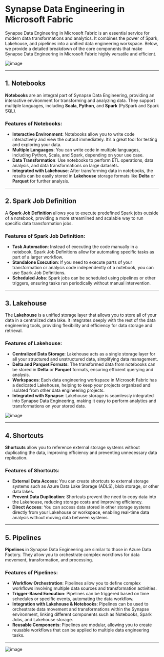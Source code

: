 # Synapse Data Engineering in Microsoft Fabric

Synapse Data Engineering in Microsoft Fabric is an essential service for modern data transformations and analytics. It combines the power of Spark, Lakehouse, and pipelines into a unified data engineering workspace. Below, we provide a detailed breakdown of the core components that make Synapse Data Engineering in Microsoft Fabric highly versatile and efficient.

![image](https://github.com/user-attachments/assets/2f89fa66-c95c-45e7-a423-0e79e836f932)

---

## 1. Notebooks
**Notebooks** are an integral part of Synapse Data Engineering, providing an interactive environment for transforming and analyzing data. They support multiple languages, including **Scala**, **Python**, and **Spark** (PySpark and Spark SQL). 

### Features of Notebooks:
- **Interactive Environment**: Notebooks allow you to write code interactively and view the output immediately. It’s a great tool for testing and exploring your data.
- **Multiple Languages**: You can write code in multiple languages, including Python, Scala, and Spark, depending on your use case.
- **Data Transformation**: Use notebooks to perform ETL operations, data analysis, and data transformations on large datasets.
- **Integrated with Lakehouse**: After transforming data in notebooks, the results can be easily stored in **Lakehouse** storage formats like **Delta** or **Parquet** for further analysis.

---

## 2. Spark Job Definition
A **Spark Job Definition** allows you to execute predefined Spark jobs outside of a notebook, providing a more streamlined and scalable way to run specific data transformation jobs.

### Features of Spark Job Definition:
- **Task Automation**: Instead of executing the code manually in a notebook, Spark Job Definitions allow for automating specific tasks as part of a larger workflow.
- **Standalone Execution**: If you need to execute parts of your transformation or analysis code independently of a notebook, you can use Spark Job Definitions.
- **Scheduled Jobs**: Spark jobs can be scheduled using pipelines or other triggers, ensuring tasks run periodically without manual intervention.

---

## 3. Lakehouse
The **Lakehouse** is a unified storage layer that allows you to store all of your data in a centralized data lake. It integrates deeply with the rest of the data engineering tools, providing flexibility and efficiency for data storage and retrieval.

### Features of Lakehouse:
- **Centralized Data Storage**: Lakehouse acts as a single storage layer for all your structured and unstructured data, simplifying data management.
- **Delta and Parquet Formats**: The transformed data from notebooks can be stored in **Delta** or **Parquet** formats, ensuring efficient querying and analysis.
- **Workspaces**: Each data engineering workspace in Microsoft Fabric has a dedicated Lakehouse, helping to keep your projects organized and isolated from other data engineering projects.
- **Integrated with Synapse**: Lakehouse storage is seamlessly integrated into Synapse Data Engineering, making it easy to perform analytics and transformations on your stored data.

![image](https://github.com/user-attachments/assets/6b5eeb11-5061-409d-bb08-1c3768ca6f13)

---

## 4. Shortcuts
**Shortcuts** allow you to reference external storage systems without duplicating the data, improving efficiency and preventing unnecessary data replication.

### Features of Shortcuts:
- **External Data Access**: You can create shortcuts to external storage systems such as Azure Data Lake Storage (ADLS), blob storage, or other data lakes.
- **Prevent Data Duplication**: Shortcuts prevent the need to copy data into the Lakehouse, reducing storage costs and improving efficiency.
- **Direct Access**: You can access data stored in other storage systems directly from your Lakehouse or workspace, enabling real-time data analysis without moving data between systems.

---

## 5. Pipelines
**Pipelines** in Synapse Data Engineering are similar to those in Azure Data Factory. They allow you to orchestrate complex workflows for data movement, transformation, and processing.

### Features of Pipelines:
- **Workflow Orchestration**: Pipelines allow you to define complex workflows involving multiple data sources and transformation activities.
- **Trigger-Based Execution**: Pipelines can be triggered based on time schedules or specific events, automating the data workflow.
- **Integration with Lakehouse & Notebooks**: Pipelines can be used to orchestrate data movement and transformations within the Synapse environment, linking different components such as Notebooks, Spark Jobs, and Lakehouse storage.
- **Reusable Components**: Pipelines are modular, allowing you to create reusable workflows that can be applied to multiple data engineering tasks.

---

![image](https://github.com/user-attachments/assets/0ac03a54-7355-4c1f-83b3-a07bb2e54ed8)
